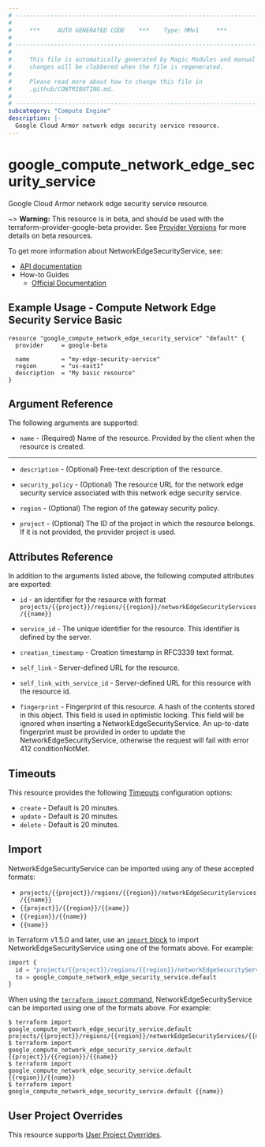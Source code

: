 ```yaml
---
# ----------------------------------------------------------------------------
#
#     ***     AUTO GENERATED CODE    ***    Type: MMv1     ***
#
# ----------------------------------------------------------------------------
#
#     This file is automatically generated by Magic Modules and manual
#     changes will be clobbered when the file is regenerated.
#
#     Please read more about how to change this file in
#     .github/CONTRIBUTING.md.
#
# ----------------------------------------------------------------------------
subcategory: "Compute Engine"
description: |-
  Google Cloud Armor network edge security service resource.
---
```


# google_compute_network_edge_security_service

Google Cloud Armor network edge security service resource.

~> **Warning:** This resource is in beta, and should be used with the terraform-provider-google-beta provider.
See [Provider Versions](https://terraform.io/docs/providers/google/guides/provider_versions.html) for more details on beta resources.

To get more information about NetworkEdgeSecurityService, see:

* [API documentation](https://cloud.google.com/compute/docs/reference/rest/v1/networkEdgeSecurityServices)
* How-to Guides
    * [Official Documentation](https://cloud.google.com/armor/docs/advanced-network-ddos)

## Example Usage - Compute Network Edge Security Service Basic


```hcl
resource "google_compute_network_edge_security_service" "default" {
  provider     = google-beta  

  name         = "my-edge-security-service"
  region       = "us-east1"
  description  = "My basic resource"
}
```

## Argument Reference

The following arguments are supported:


* `name` -
  (Required)
  Name of the resource. Provided by the client when the resource is created.


- - -


* `description` -
  (Optional)
  Free-text description of the resource.

* `security_policy` -
  (Optional)
  The resource URL for the network edge security service associated with this network edge security service.

* `region` -
  (Optional)
  The region of the gateway security policy.

* `project` - (Optional) The ID of the project in which the resource belongs.
    If it is not provided, the provider project is used.


## Attributes Reference

In addition to the arguments listed above, the following computed attributes are exported:

* `id` - an identifier for the resource with format `projects/{{project}}/regions/{{region}}/networkEdgeSecurityServices/{{name}}`

* `service_id` -
  The unique identifier for the resource. This identifier is defined by the server.

* `creation_timestamp` -
  Creation timestamp in RFC3339 text format.

* `self_link` -
  Server-defined URL for the resource.

* `self_link_with_service_id` -
  Server-defined URL for this resource with the resource id.

* `fingerprint` -
  Fingerprint of this resource. A hash of the contents stored in this object. This field is used in optimistic locking. This field will be ignored when inserting a NetworkEdgeSecurityService.
  An up-to-date fingerprint must be provided in order to update the NetworkEdgeSecurityService, otherwise the request will fail with error 412 conditionNotMet.


## Timeouts

This resource provides the following
[Timeouts](https://developer.hashicorp.com/terraform/plugin/sdkv2/resources/retries-and-customizable-timeouts) configuration options:

- `create` - Default is 20 minutes.
- `update` - Default is 20 minutes.
- `delete` - Default is 20 minutes.

## Import


NetworkEdgeSecurityService can be imported using any of these accepted formats:

* `projects/{{project}}/regions/{{region}}/networkEdgeSecurityServices/{{name}}`
* `{{project}}/{{region}}/{{name}}`
* `{{region}}/{{name}}`
* `{{name}}`


In Terraform v1.5.0 and later, use an [`import` block](https://developer.hashicorp.com/terraform/language/import) to import NetworkEdgeSecurityService using one of the formats above. For example:

```tf
import {
  id = "projects/{{project}}/regions/{{region}}/networkEdgeSecurityServices/{{name}}"
  to = google_compute_network_edge_security_service.default
}
```

When using the [`terraform import` command](https://developer.hashicorp.com/terraform/cli/commands/import), NetworkEdgeSecurityService can be imported using one of the formats above. For example:

```
$ terraform import google_compute_network_edge_security_service.default projects/{{project}}/regions/{{region}}/networkEdgeSecurityServices/{{name}}
$ terraform import google_compute_network_edge_security_service.default {{project}}/{{region}}/{{name}}
$ terraform import google_compute_network_edge_security_service.default {{region}}/{{name}}
$ terraform import google_compute_network_edge_security_service.default {{name}}
```

## User Project Overrides

This resource supports [User Project Overrides](https://registry.terraform.io/providers/hashicorp/google/latest/docs/guides/provider_reference#user_project_override).
